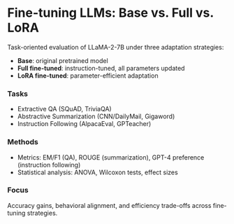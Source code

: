 # Fine-tuning LLMs: Base vs. Full vs. LoRA

Task-oriented evaluation of LLaMA-2-7B under three adaptation strategies:
- **Base**: original pretrained model  
- **Full fine-tuned**: instruction-tuned, all parameters updated  
- **LoRA fine-tuned**: parameter-efficient adaptation  

### Tasks
- Extractive QA (SQuAD, TriviaQA)  
- Abstractive Summarization (CNN/DailyMail, Gigaword)  
- Instruction Following (AlpacaEval, GPTeacher)  

### Methods
- Metrics: EM/F1 (QA), ROUGE (summarization), GPT-4 preference (instruction following)  
- Statistical analysis: ANOVA, Wilcoxon tests, effect sizes  

### Focus
Accuracy gains, behavioral alignment, and efficiency trade-offs across fine-tuning strategies.
